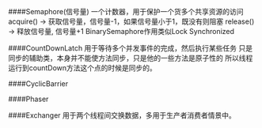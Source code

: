 ####Semaphore(信号量)
    一个计数器，用于保护一个货多个共享资源的访问
    acquire() -> 获取信号量，信号量-1，如果信号量小于1，既没有则阻塞
    release() -> 释放信号量, 信号量+1
    BinarySemaphore作用类似Lock Synchronized

####CountDownLatch
    用于等待多个并发事件的完成，然后执行某些任务
    只是同步的辅助类，本身并不能使方法同步，只是他的一些方法是原子性的
    所以线程运行到countDown方法这个点的时候是同步的。
    
####CyclicBarrier
    
    
####Phaser

####Exchanger
    用于两个线程间交换数据，多用于生产者消费者情景中。